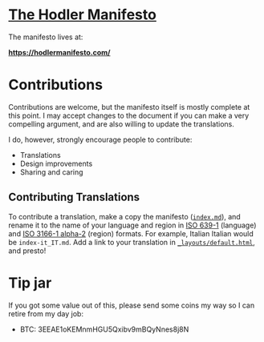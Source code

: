 # [The Hodler Manifesto](https://hodlermanifesto.com)

The manifesto lives at:

**<https://hodlermanifesto.com/>**

# Contributions

Contributions are welcome, but the manifesto itself is mostly complete at this
point. I may accept changes to the document if you can make a very compelling
argument, and are also willing to update the translations.

I do, however, strongly encourage people to contribute:
 - Translations
 - Design improvements
 - Sharing and caring

## Contributing Translations

To contribute a translation, make a copy the manifesto
([`index.md`](/index.md)), and rename it to the name of your language and
region in [ISO 639-1](https://en.wikipedia.org/wiki/List_of_ISO_639-1_codes)
(language) and [ISO 3166-1
alpha-2](https://en.wikipedia.org/wiki/ISO_3166-1_alpha-2) (region) formats.
For example, Italian Italian would be `index-it_IT.md`. Add a link to your
translation in [`_layouts/default.html`](_layouts/default.html), and presto!

# Tip jar

If you got some value out of this, please send some coins my way so I can
retire from my day job:

* BTC: 3EEAE1oKEMnmHGU5Qxibv9mBQyNnes8j8N
